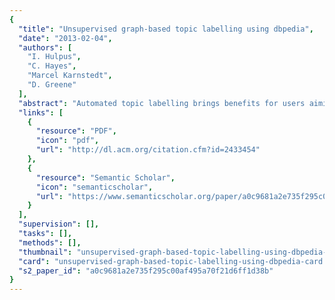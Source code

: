 ```yaml
---
{
  "title": "Unsupervised graph-based topic labelling using dbpedia",
  "date": "2013-02-04",
  "authors": [
    "I. Hulpus",
    "C. Hayes",
    "Marcel Karnstedt",
    "D. Greene"
  ],
  "abstract": "Automated topic labelling brings benefits for users aiming at analysing and understanding document collections, as well as for search engines targetting at the linkage between groups of words and their inherent topics. Current approaches to achieve this suffer in quality, but we argue their performances might be improved by setting the focus on the structure in the data. Building upon research for concept disambiguation and linking to DBpedia, we are taking a novel approach to topic labelling by making use of structured data exposed by DBpedia. We start from the hypothesis that words co-occuring in text likely refer to concepts that belong closely together in the DBpedia graph. Using graph centrality measures, we show that we are able to identify the concepts that best represent the topics. We comparatively evaluate our graph-based approach and the standard text-based approach, on topics extracted from three corpora, based on results gathered in a crowd-sourcing experiment. Our research shows that graph-based analysis of DBpedia can achieve better results for topic labelling in terms of both precision and topic coverage.",
  "links": [
    {
      "resource": "PDF",
      "icon": "pdf",
      "url": "http://dl.acm.org/citation.cfm?id=2433454"
    },
    {
      "resource": "Semantic Scholar",
      "icon": "semanticscholar",
      "url": "https://www.semanticscholar.org/paper/a0c9681a2e735f295c00af495a70f21d6ff1d38b"
    }
  ],
  "supervision": [],
  "tasks": [],
  "methods": [],
  "thumbnail": "unsupervised-graph-based-topic-labelling-using-dbpedia-thumb.jpg",
  "card": "unsupervised-graph-based-topic-labelling-using-dbpedia-card.jpg",
  "s2_paper_id": "a0c9681a2e735f295c00af495a70f21d6ff1d38b"
}
---
```


